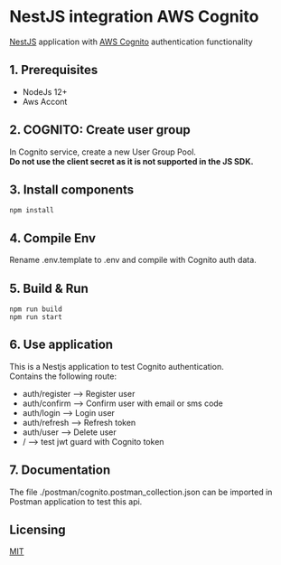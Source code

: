 # NestJS integration AWS Cognito
[NestJS](https://nestjs.com/) application with [AWS Cognito](https://aws.amazon.com/en/cognito/) authentication functionality
</br>
## 1. Prerequisites
- NodeJs 12+
- Aws Accont

## 2. COGNITO: Create user group
In Cognito service, create a new User Group Pool.</br>
**Do not use the client secret as it is not supported in the JS SDK.**

## 3. Install components
```
npm install
```

## 4. Compile Env
Rename .env.template to .env and compile with Cognito auth data.

## 5. Build & Run
```
npm run build
npm run start
```

## 6. Use application
This is a Nestjs application to test Cognito authentication. 
</br>
Contains the following route:
- auth/register --> Register user
- auth/confirm --> Confirm user with email or sms code
- auth/login --> Login user
- auth/refresh --> Refresh token
- auth/user --> Delete user
- / --> test jwt guard with Cognito token

## 7. Documentation
The file ./postman/cognito.postman_collection.json can be imported in Postman application to test this api.

## Licensing
[MIT](./../LICENSE)